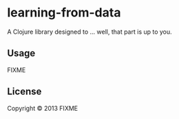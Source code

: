 # learning-from-data

A Clojure library designed to ... well, that part is up to you.

## Usage

FIXME

## License

Copyright © 2013 FIXME
